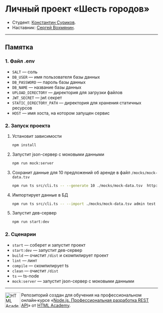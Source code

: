 # Личный проект «Шесть городов»

* Студент: [Константин Суриков](https://up.htmlacademy.ru/nodejs-api/2/user/598165).
* Наставник: [Сергей Вохмянин](https://htmlacademy.ru/profile/id530823).

---

## Памятка

### 1. Файл .env

- `SALT` —  соль
- `DB_USER` — имя пользователя базы данных
- `DB_PASSWORD` — пароль базы данных
- `DB_NAME` — название базы данных
- `UPLOAD_DIRECTORY` — директория для загрузки файлов
- `JWT_SECRET` — jwt секрет
- `STATIC_DIRECTORY_PATH` — директория для хранения статичных ресурсов
- `HOST` — имя хоста, на котором запущен сервис

### 2. Запуск проекта
1. Установит зависимости
    ``` bash
    npm install
    ```
2. Запустит json-сервер с моковыми данными
    ``` bash
    npm run mock:server
    ```
3. Сохранит данные для 10 предложений об аренде в файл `/mocks/mock-data.tsv`
    ```bash
    npm run ts src/cli.ts -- --generate 10 ./mocks/mock-data.tsv  http://localhost:2123/api
    ```
4. Импортирует данные в БД
    ```bash
    npm run ts src/cli.ts -- --import ./mocks/mock-data.tsv admin test localhost six-cities-restapi salt
    ```
5. Запустит дев-сервер
    ```bash
    npm run start:dev
    ```

### 2. Сценарии
- `start` — соберет и запустит проект
- `start:dev` — запустит дев-сервер
- `build` — очистит `/dist` и скомпилирует проект
- `lint` — линт
- `compile` — скомпилирует ts
- `clean` — очистит `/dist`
- `ts` — ts-node
- `mock:server` — запустит json-сервер с моковыми данными  

---

<a href="https://htmlacademy.ru/profession/fullstack"><img align="left" width="50" height="50" title="HTML Academy" src="https://up.htmlacademy.ru/static/img/intensive/nodejs/logo-for-github-2.png"></a>

Репозиторий создан для обучения на профессиональном онлайн‑курсе «[Node.js. Профессиональная разработка REST API](https://htmlacademy.ru/profession/fullstack)» от [HTML Academy](https://htmlacademy.ru).

